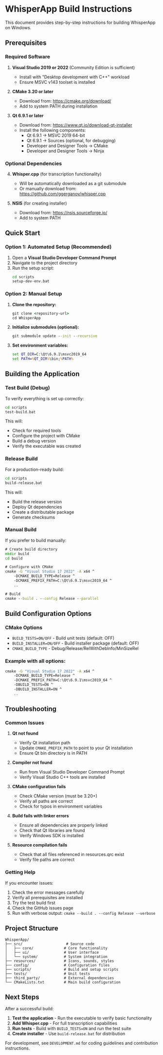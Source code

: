 # WhisperApp Build Instructions

This document provides step-by-step instructions for building WhisperApp on Windows.

## Prerequisites

### Required Software

1. **Visual Studio 2019 or 2022** (Community Edition is sufficient)
   - Install with "Desktop development with C++" workload
   - Ensure MSVC v143 toolset is installed

2. **CMake 3.20 or later**
   - Download from: https://cmake.org/download/
   - Add to system PATH during installation

3. **Qt 6.9.1 or later**
   - Download from: https://www.qt.io/download-qt-installer
   - Install the following components:
     - Qt 6.9.1 → MSVC 2019 64-bit
     - Qt 6.9.1 → Sources (optional, for debugging)
     - Developer and Designer Tools → CMake
     - Developer and Designer Tools → Ninja

### Optional Dependencies

4. **Whisper.cpp** (for transcription functionality)
   - Will be automatically downloaded as a git submodule
   - Or manually download from: https://github.com/ggerganov/whisper.cpp

5. **NSIS** (for creating installer)
   - Download from: https://nsis.sourceforge.io/
   - Add to system PATH

## Quick Start

### Option 1: Automated Setup (Recommended)

1. Open a **Visual Studio Developer Command Prompt**
2. Navigate to the project directory
3. Run the setup script:
   ```cmd
   cd scripts
   setup-dev-env.bat
   ```

### Option 2: Manual Setup

1. **Clone the repository:**
   ```cmd
   git clone <repository-url>
   cd WhisperApp
   ```

2. **Initialize submodules (optional):**
   ```cmd
   git submodule update --init --recursive
   ```

3. **Set environment variables:**
   ```cmd
   set QT_DIR=C:\Qt\6.9.1\msvc2019_64
   set PATH=%QT_DIR%\bin;%PATH%
   ```

## Building the Application

### Test Build (Debug)

To verify everything is set up correctly:

```cmd
cd scripts
test-build.bat
```

This will:
- Check for required tools
- Configure the project with CMake
- Build a debug version
- Verify the executable was created

### Release Build

For a production-ready build:

```cmd
cd scripts
build-release.bat
```

This will:
- Build the release version
- Deploy Qt dependencies
- Create a distributable package
- Generate checksums

### Manual Build

If you prefer to build manually:

```cmd
# Create build directory
mkdir build
cd build

# Configure with CMake
cmake -G "Visual Studio 17 2022" -A x64 ^
    -DCMAKE_BUILD_TYPE=Release ^
    -DCMAKE_PREFIX_PATH=C:\Qt\6.9.1\msvc2019_64 ^
    ..

# Build
cmake --build . --config Release --parallel
```

## Build Configuration Options

### CMake Options

- `BUILD_TESTS=ON/OFF` - Build unit tests (default: OFF)
- `BUILD_INSTALLER=ON/OFF` - Build installer package (default: OFF)
- `CMAKE_BUILD_TYPE` - Debug/Release/RelWithDebInfo/MinSizeRel

### Example with all options:

```cmd
cmake -G "Visual Studio 17 2022" -A x64 ^
    -DCMAKE_BUILD_TYPE=Release ^
    -DCMAKE_PREFIX_PATH=C:\Qt\6.9.1\msvc2019_64 ^
    -DBUILD_TESTS=ON ^
    -DBUILD_INSTALLER=ON ^
    ..
```

## Troubleshooting

### Common Issues

1. **Qt not found**
   - Verify Qt installation path
   - Update `CMAKE_PREFIX_PATH` to point to your Qt installation
   - Ensure Qt bin directory is in PATH

2. **Compiler not found**
   - Run from Visual Studio Developer Command Prompt
   - Verify Visual Studio C++ tools are installed

3. **CMake configuration fails**
   - Check CMake version (must be 3.20+)
   - Verify all paths are correct
   - Check for typos in environment variables

4. **Build fails with linker errors**
   - Ensure all dependencies are properly linked
   - Check that Qt libraries are found
   - Verify Windows SDK is installed

5. **Resource compilation fails**
   - Check that all files referenced in resources.qrc exist
   - Verify file paths are correct

### Getting Help

If you encounter issues:

1. Check the error messages carefully
2. Verify all prerequisites are installed
3. Try the test build first
4. Check the GitHub issues page
5. Run with verbose output: `cmake --build . --config Release --verbose`

## Project Structure

```
WhisperApp/
├── src/                    # Source code
│   ├── core/              # Core functionality
│   ├── ui/                # User interface
│   └── system/            # System integration
├── resources/             # Icons, sounds, styles
├── config/                # Configuration files
├── scripts/               # Build and setup scripts
├── tests/                 # Unit tests
├── third_party/           # External dependencies
└── CMakeLists.txt         # Main build configuration
```

## Next Steps

After a successful build:

1. **Test the application** - Run the executable to verify basic functionality
2. **Add Whisper.cpp** - For full transcription capabilities
3. **Run tests** - Build with `BUILD_TESTS=ON` and run the test suite
4. **Create installer** - Use `build-release.bat` for distribution

For development, see `DEVELOPMENT.md` for coding guidelines and contribution instructions.
